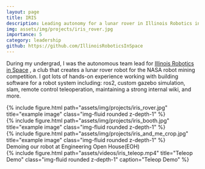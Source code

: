 ```yaml
---
layout: page
title: IRIS
description: Leading autonomy for a lunar rover in Illinois Robotics in Space
img: assets/img/projects/iris_rover.jpg
importance: 5
category: leadership
github: https://github.com/IllinoisRoboticsInSpace
---
```



During my undergrad, I was the autonomous team lead for [Illinois Robotics in Space](https://iris.ae.illinois.edu/) , a club that creates a lunar rover robot for the NASA robot mining competition. I got lots of hands-on experience working with building software for a robot system including: ros2, custom gazebo simulation, slam, remote control teleoperation, maintaining a strong internal wiki, and more.




<div class="row">
    <div class="col-sm mt-3 mt-md-0">
        {% include figure.html path="assets/img/projects/iris_rover.jpg" title="example image" class="img-fluid rounded z-depth-1" %}
    </div>
    <div class="col-sm mt-3 mt-md-0">
        {% include figure.html path="assets/img/projects/iris_booth.jpg" title="example image" class="img-fluid rounded z-depth-1" %}
    </div>
    <div class="col-sm mt-3 mt-md-0">
        {% include figure.html path="assets/img/projects/iris_and_me_crop.jpg" title="example image" class="img-fluid rounded z-depth-1" %}
    </div>
</div>
<div class="caption">
    Demoing our robot at Engineering Open House(EOH)
</div>
<!-- Video Section -->
<div class="row mt-4 justify-content-center">
    <div class="col-md-8">
        {% include figure.html path="assets/videos/iris_teleop.mp4" title="Teleop Demo" class="img-fluid rounded z-depth-1" caption="Teleop Demo" %}
    </div>
</div>
